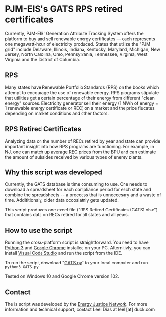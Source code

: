 # PJM-EIS's GATS RPS retired certificates
Currently, PJM-EIS' Generation Attribute Tracking System offers the platform to buy and sell renewable energy certificates — each represents one megawatt-hour of electricity produced. States that utilize the "PJM grid" include Delaware, Illinois, Indiana, Kentucky, Maryland, Michigan, New Jersey, North Carolina, Ohio, Pennsylvania, Tennessee, Virginia, West Virginia and the District of Columbia. 

## RPS
Many states have Renewable Portfolio Standards (RPS) on the books which attempt to encourage the use of renewable energy. RPS programs stipulate that utilities get a certain percentage of their energy from different "clean energy" sources. Electricity generator sell their energy (1 MWh of energy = 1 renewable energy certificate or REC) on a market and the price flucates depending on market conditions and other factors.

## RPS Retired Certificates
Analyzing data on the number of RECs retired by year and state can provide important insight into how RPS programs are functioning. For example, in NJ, one can match up [average REC prices]([url](https://njcleanenergy.com/files/file/rps/EY21/EY21%20RPS%20Compliance%20Results%202004%20to%202021%20Final%202022_05_17.pdf)) from the BPU and can estimate the amount of subsides received by various types of energy plants. 

## Why this script was developed 
Currently, the GATS database is time consuming to use. One needs to download a spreadsheet for each compliance period for each state and combine the spreadsheets -- a proccess that is unneccesary and a waste of time. Addititionaly, older data occosiatnly gets updated. 

This script produces one excel file ("RPS Retired Certificates (GATS).xlsx") that contains data on RECs retired for all states and all years. 

## How to use the script

Running the cross-platform script is straightforward. You need to have [Python 3](https://www.python.org/downloads/) and [Google Chrome](https://www.google.com/chrome/) installed on your PC. Alternitivly, you can install [Visual Code Studio](https://code.visualstudio.com/) and run the script from the IDE. 

To run the script, download "[GATS.py](https://github.com/Greatest125/PJM-GATS/blob/main/GATS.py)" to your local computer and run 
`python3 GATS.py`

Tested on Windows 10 and Google Chrome version 102.

## Contact
The is script was developed by the [Energy Justice Network](https://energyjustice.net). For more information and technical support, contact Leel Dias at leel [at] duck.com
